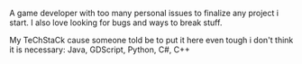 A game developer with too many personal issues to finalize any project i start. I also love looking for bugs and ways to break stuff.

My TeChStaCk cause someone told be to put it here even tough i don't think it is necessary:
Java, GDScript, Python, C#, C++
